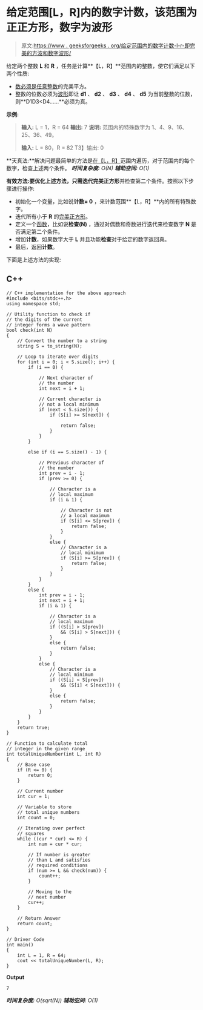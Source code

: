 # 给定范围[L，R]内的数字计数，该范围为正正方形，数字为波形

> 原文:[https://www . geeksforgeeks . org/给定范围内的数字计数-l-r-即完美的方波和数字波形/](https://www.geeksforgeeks.org/count-of-numbers-in-given-range-l-r-that-is-perfect-square-and-digits-are-in-wave-form/)

给定两个整数 **L** 和 **R** ，任务是计算**【L，R】**范围内的整数，使它们满足以下两个性质:

*   [数必须是任意整数](https://www.geeksforgeeks.org/square-root-of-an-integer/)的完美平方。
*   整数的位数必须为[波形](https://www.geeksforgeeks.org/sort-array-wave-form-2/)即让 **d1** 、 **d2** 、 **d3** 、 **d4** 、 **d5** 为当前整数的位数，则**D1<D2>D3<D4……**必须为真。

**示例:**

> **输入:** L = 1，R = 64
> **输出:** 7
> **说明:**
> 范围内的特殊数字为 1、4、9、16、25、36、49。
> 
> **输入:** L = 80，R = 82
> T3】输出: 0

**天真法:**解决问题最简单的方法是[在【L，R】](https://www.geeksforgeeks.org/range-based-loop-c/)范围内遍历，对于范围内的每个数字，检查上述两个条件。
***时间复杂度:** O(N)*
***辅助空间:** O(1)*

**有效方法:**要优化上述方法，只需迭代**完美正方形**并检查第二个条件。按照以下步骤进行操作:

*   初始化一个变量，比如说**计数= 0** ，来计数范围**【L，R】**内的所有特殊数字。
*   迭代所有小于 **R** 的[完美正方形](https://www.geeksforgeeks.org/check-if-given-number-is-perfect-square-in-cpp/)。
*   定义一个[函数](https://www.geeksforgeeks.org/functions-in-c/)，比如说**检查(N)** ，通过对偶数和奇数进行迭代来检查数字 **N** 是否满足第二个条件。
*   增加**计数**，如果数字大于 **L** 并且功能**检查**对于给定的数字返回真。
*   最后，返回**计数**。

下面是上述方法的实现:

## C++

```
// C++ implementation for the above approach
#include <bits/stdc++.h>
using namespace std;

// Utility function to check if
// the digits of the current
// integer forms a wave pattern
bool check(int N)
{
    // Convert the number to a string
    string S = to_string(N);

    // Loop to iterate over digits
    for (int i = 0; i < S.size(); i++) {
        if (i == 0) {

            // Next character of
            // the number
            int next = i + 1;

            // Current character is
            // not a local minimum
            if (next < S.size()) {
                if (S[i] >= S[next]) {

                    return false;
                }
            }
        }

        else if (i == S.size() - 1) {

            // Previous character of
            // the number
            int prev = i - 1;
            if (prev >= 0) {

                // Character is a
                // local maximum
                if (i & 1) {

                    // Character is not
                    // a local maximum
                    if (S[i] <= S[prev]) {
                        return false;
                    }
                }
                else {
                    // Character is a
                    // local minimum
                    if (S[i] >= S[prev]) {
                        return false;
                    }
                }
            }
        }
        else {
            int prev = i - 1;
            int next = i + 1;
            if (i & 1) {

                // Character is a
                // local maximum
                if ((S[i] > S[prev])
                    && (S[i] > S[next])) {
                }
                else {
                    return false;
                }
            }
            else {
                // Character is a
                // local minimum
                if ((S[i] < S[prev])
                    && (S[i] < S[next])) {
                }
                else {
                    return false;
                }
            }
        }
    }
    return true;
}

// Function to calculate total
// integer in the given range
int totalUniqueNumber(int L, int R)
{
    // Base case
    if (R <= 0) {
        return 0;
    }

    // Current number
    int cur = 1;

    // Variable to store
    // total unique numbers
    int count = 0;

    // Iterating over perfect
    // squares
    while ((cur * cur) <= R) {
        int num = cur * cur;

        // If number is greater
        // than L and satisfies
        // required conditions
        if (num >= L && check(num)) {
            count++;
        }

        // Moving to the
        // next number
        cur++;
    }

    // Return Answer
    return count;
}

// Driver Code
int main()
{
    int L = 1, R = 64;
    cout << totalUniqueNumber(L, R);
}
```

**Output**

```
7
```

***时间复杂度:** O(sqrt(N))*
***辅助空间:** O(1)*
